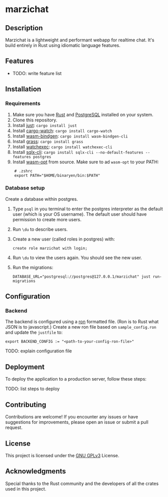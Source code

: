 # marzichat

## Description
Marzichat is a lightweight and performant webapp for realtime chat. It's build entirely in Rust using idiomatic language features.

## Features

- TODO: write feature list

## Installation

### Requirements
1. Make sure you have [Rust](https://www.rust-lang.org) and [PostgreSQL](https://www.postgresql.org) installed on your system.
2. Clone this repository.
3. Install [just](https://github.com/casey/just): `cargo install just`
4. Install [cargo-watch](https://github.com/watchexec/cargo-watch): `cargo install cargo-watch`
5. Install [wasm-bindgen](https://github.com/rustwasm/wasm-bindgen): `cargo install wasm-bindgen-cli`
6. Install [grass](https://docs.rs/grass/latest/grass/): `cargo install grass`
7. Install [watchexec](https://github.com/watchexec/watchexec): `cargo install watchexec-cli`
8. Install [sqlx-cli](https://github.com/launchbadge/sqlx/tree/253d8c9f696a3a2c7aa837b04cc93605a1376694/sqlx-cli): `cargo install sqlx-cli --no-default-features --features postgres`
9.  Install [wasm-opt](https://github.com/WebAssembly/binaryen#building) from source. Make sure to ad `wasm-opt` to your PATH:
```
    # .zshrc
    export PATH="$HOME/binaryen/bin:$PATH"
```
### Database setup
Create a database within postgres.
1. Type `psql` in you terminal to enter the postgres interpreter as the default user (which is your OS username). The default user should have permission to create more users.
2. Run `\du` to describe users.
3. Create a new user (called roles in postgres) with:

    `create role marzichat with login;`

4. Run `\du` to view the users again. You should see the new user.
5. Run the migrations:

    `DATABASE_URL="postgresql://postgres@127.0.0.1/marzichat" just run-migrations`

## Configuration

### Backend
The backend is configured using a [ron](https://docs.rs/ron/0.8.0/ron/) formatted file. (Ron is to Rust what JSON is to javascript.)
Create a new ron file based on `sample_config.ron` and update the `justfile` to:

    export BACKEND_CONFIG := "<path-to-your-config-ron-file>"

TODO: explain configuration file

## Deployment

To deploy the application to a production server, follow these steps:

TODO: list steps to deploy

## Contributing

Contributions are welcome! If you encounter any issues or have suggestions for improvements, please open an issue or submit a pull request.

## License

This project is licensed under the [GNU GPLv3](https://choosealicense.com/licenses/gpl-3.0/) License.

## Acknowledgments

Special thanks to the Rust community and the developers of all the crates used in this project.